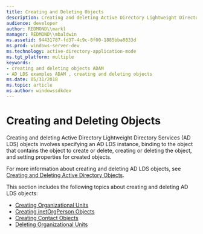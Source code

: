 ```yaml
---
title: Creating and Deleting Objects
description: Creating and deleting Active Directory Lightweight Directory Services (AD LDS) objects involves specifying an AD LDS instance, binding to the object that contains the object to create or delete, creating or deleting the object, and setting properties for created objects.
audience: developer
author: REDMOND\\markl
manager: REDMOND\\mbaldwin
ms.assetid: 94431787-fd37-4c9c-8f00-1885bba8833d
ms.prod: windows-server-dev
ms.technology: active-directory-application-mode
ms.tgt_platform: multiple
keywords:
- creating and deleting objects ADAM
- AD LDS examples ADAM , creating and deleting objects
ms.date: 05/31/2018
ms.topic: article
ms.author: windowssdkdev
---
```


# Creating and Deleting Objects

Creating and deleting Active Directory Lightweight Directory Services (AD LDS) objects involves specifying an AD LDS instance, binding to the object that contains the object to create or delete, creating or deleting the object, and setting properties for created objects.

For more information about creating and deleting AD LDS objects, see [Creating and Deleting Active Directory Objects](https://msdn.microsoft.com/library/aa772216).

This section includes the following topics about creating and deleting AD LDS objects:

-   [Creating Organizational Units](creating-organizational-units.md)
-   [Creating inetOrgPerson Objects](creating-inetorgperson-objects.md)
-   [Creating Contact Objects](creating-contact-objects.md)
-   [Deleting Organizational Units](deleting-organizational-units.md)

 

 




